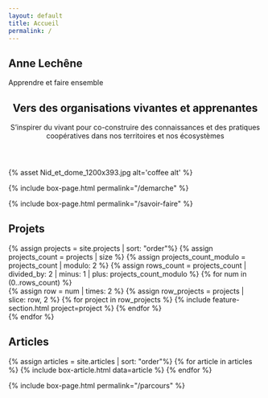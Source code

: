 ```yaml
---
layout: default
title: Accueil
permalink: /
---
```



<section id="banner">
  <h2>Anne Lechêne</h2>
  <p>Apprendre et faire ensemble</p>
</section>

<!-- Main -->
<section id="main" class="container">
  <!-- En-tête -->
  <section class="box special">
    <header class="major">
      <h2>Vers des organisations vivantes et apprenantes</h2>
      <p>S’inspirer du vivant pour co-construire des connaissances et des pratiques coopératives dans nos territoires et nos écosystèmes</p>
    </header>
    <span class="image featured">
    {% asset Nid_et_dome_1200x393.jpg alt='coffee alt' %}
    </span>
  </section>


  <!-- Section démarche -->
  {% include box-page.html permalink="/demarche" %}

  <!-- Section savoir-faire -->
  {% include box-page.html permalink="/savoir-faire" %}

  <!-- Section projets -->
  <section class="box special features projects-box">
    <h2>Projets</h2>
  {% assign projects = site.projects | sort: "order"%}
  {% assign projects_count = projects | size %}
  {% assign projects_count_modulo = projects_count | modulo: 2 %}
  {% assign rows_count = projects_count | divided_by: 2 | minus: 1 | plus: projects_count_modulo %}
  {% for num in (0..rows_count) %}
    <div class="features-row">
    {% assign row = num | times: 2 %}
    {% assign row_projects = projects | slice: row, 2 %}
    {% for project in row_projects %}
      {% include feature-section.html project=project %}
    {% endfor %}
    </div>
  {% endfor %}
  </section>

  <!-- Section articles -->
  <h2>Articles</h2>
  <div class="row">
    {% assign articles = site.articles | sort: "order"%}
    {% for article in articles %}
      {% include box-article.html data=article %}
    {% endfor %}
  </div>

<!-- Section parcours -->
{% include box-page.html permalink="/parcours" %}



</section>
